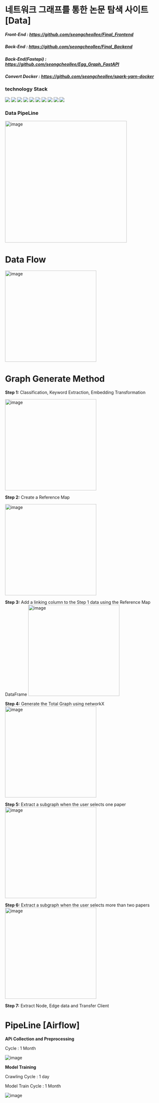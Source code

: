# 네트워크 그래프를 통한 논문 탐색 사이트 [Data]

##### Front-End : https://github.com/seongcheollee/Final_Frontend 
##### Back-End : https://github.com/seongcheollee/Final_Backend
##### Back-End(Fastapi) : https://github.com/seongcheollee/Egg_Graph_FastAPI
##### Convert Docker : https://github.com/seongcheollee/spark-yarn-docker

### technology Stack
<div>
<img src="https://img.shields.io/badge/Python-3776AB?style=for-the-badge&logo=Python&logoColor=white">
<img src="https://img.shields.io/badge/pytorch-EE4C2C?style=for-the-badge&logo=pytorch&logoColor=white">
<img src="https://img.shields.io/badge/selenium-43B02A?style=for-the-badge&logo=selenium&logoColor=white">  
<img src="https://img.shields.io/badge/amazonec2-FF9900?style=for-the-badge&logo=amazonec2&logoColor=white">
<img src="https://img.shields.io/badge/Ubuntu-E95420?style=for-the-badge&logo=Ubuntu&logoColor=white">  
<img src="https://img.shields.io/badge/apachehadoop-66CCFF?style=for-the-badge&logo=apachehadoop&logoColor=white">
<img src="https://img.shields.io/badge/Zookeeper-E95420?style=for-the-badge&logo=Zookeeper&logoColor=white">  
<img src="https://img.shields.io/badge/apachespark-E25A1C?style=for-the-badge&logo=apachespark&logoColor=white">
<img src="https://img.shields.io/badge/MongoDB-47A248?style=for-the-badge&logo=MongoDB&logoColor=white">
<img src="https://img.shields.io/badge/apacheairflow-017CEE?style=for-the-badge&logo=apacheairflow&logoColor=white">

</div>

### Data PipeLine
<img width="400" alt="image" src="https://github.com/seongcheollee/EGG_Data/assets/59824783/2db8003c-42d3-4092-b86b-ce037532dde1">


# Data Flow

<img width="300" alt="image" src="https://github.com/seongcheollee/EGG_Data/assets/59824783/8a6ad6f1-cb8f-4c76-a4b2-0ba6f3a1717d">


# Graph Generate Method
**Step 1:** Classification, Keyword Extraction, Embedding Transformation 
  
  <img width="300" alt="image" src="https://github.com/seongcheollee/EGG_Data/assets/59824783/297b0349-e2ff-4f6c-b65a-ec264a4a933f">


**Step 2:** Create a Reference Map 
  
  <img width="300" alt="image" src="https://github.com/seongcheollee/EGG_Data/assets/59824783/dfc6eb32-f767-4c4e-867e-d4833731aee4">

**Step 3:** Add a linking column to the Step 1 data using the Reference Map DataFrame 
  <img width="300" alt="image" src="https://github.com/seongcheollee/EGG_Data/assets/59824783/0a1accd7-6bea-4c71-b4f9-f3274cabf202">


**Step 4:** Generate the Total Graph using networkX 
  <img width="300" alt="image" src="https://github.com/seongcheollee/EGG_Data/assets/59824783/7939c414-3ef0-4001-b72a-dbac7b3edb51">


**Step 5:** Extract a subgraph when the user selects one paper 
  <img width="300" alt="image" src="https://github.com/seongcheollee/EGG_Data/assets/59824783/7df8c8f8-a13f-4a16-83be-987428b6ed55">


**Step 6:** Extract a subgraph when the user selects more than two papers 
  <img width="300" alt="image" src="https://github.com/seongcheollee/EGG_Data/assets/59824783/3eaab726-32d8-461f-9b2c-c88566ffb6b4">

**Step 7:** Extract Node, Edge data and Transfer Client 



# PipeLine [Airflow]

**APi Collection and Preprocessing**

Cycle : 1 Month

![image](https://github.com/seongcheollee/EGG_Data/assets/59824783/a80d90fb-2d7a-4920-b83e-b553602c6a9f)


**Model Training**

Crawling Cycle : 1 day

Model Train Cycle : 1 Month

![image](https://github.com/seongcheollee/EGG_Data/assets/59824783/a9537180-b761-4531-8869-30172e6d0d2f)

